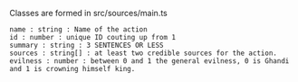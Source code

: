 Classes are formed in src/sources/main.ts

    name : string : Name of the action
    id : number : unique ID couting up from 1
    summary : string : 3 SENTENCES OR LESS
    sources : string[] : at least two credible sources for the action.
    evilness : number : between 0 and 1 the general evilness, 0 is Ghandi and 1 is crowning himself king.
